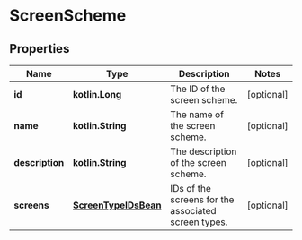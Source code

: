 
# ScreenScheme

## Properties
Name | Type | Description | Notes
------------ | ------------- | ------------- | -------------
**id** | **kotlin.Long** | The ID of the screen scheme. |  [optional]
**name** | **kotlin.String** | The name of the screen scheme. |  [optional]
**description** | **kotlin.String** | The description of the screen scheme. |  [optional]
**screens** | [**ScreenTypeIDsBean**](ScreenTypeIDsBean.md) | IDs of the screens for the associated screen types. |  [optional]



